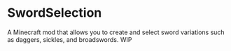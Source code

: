# SwordSelection
 A Minecraft mod that allows you to create and select sword variations such as daggers, sickles, and broadswords. WIP
